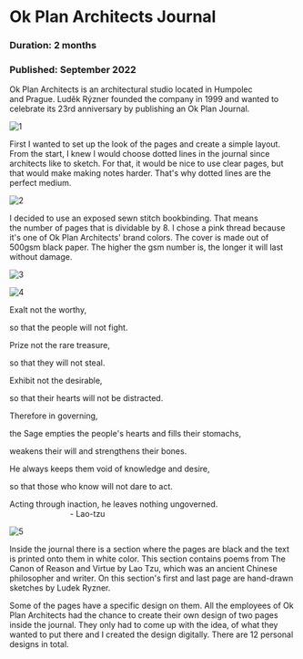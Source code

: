 # Ok Plan Architects Journal

### Duration: 2 months
### Published: September 2022



Ok Plan Architects is an architectural studio located in Humpolec and Prague. Luděk Rýzner founded the company in 1999 and wanted to celebrate its 23rd anniversary by publishing an Ok Plan Journal.

![1](2.jpg)

First I wanted to set up the look of the pages and create a simple layout. From the start, I knew I would choose dotted lines in the journal since architects like to sketch. For that, it would be nice to use clear pages, but that would make making notes harder. That's why dotted lines are the perfect medium.

![2](9.jpg)

I decided to use an exposed sewn stitch bookbinding. That means the number of pages that is dividable by 8. I chose a pink thread because it's one of Ok Plan Architects' brand colors.
The cover is made out of 500gsm black paper. The higher the gsm number is, the longer it will last without damage.

![3](6.jpg)

![4](8.jpg)

Exalt not the worthy,

so that the people will not fight.

Prize not the rare treasure,

so that they will not steal.

Exhibit not the desirable,

so that their hearts will not be distracted.

Therefore in governing,

the Sage empties the people's hearts and fills their stomachs,

weakens their will and strengthens their bones.

He always keeps them void of knowledge and desire,

so that those who know will not dare to act.

Acting through inaction, he leaves nothing ungoverned.
               
                                             - Lao-tzu
                                                                                          
![5](4.jpg)

Inside the journal there is a section where the pages are black and the text is printed onto them in white color. This section contains poems from The Canon of Reason and Virtue by Lao Tzu, which was an ancient Chinese philosopher and writer. On this section's first and last page are hand-drawn sketches by Ludek Ryzner.

Some of the pages have a specific design on them. All the employees of Ok Plan Architects had the chance to create their own design of two pages inside the journal. They only had to come up with the idea, of what they wanted to put there and I created the design digitally. There are 12 personal designs in total. 
